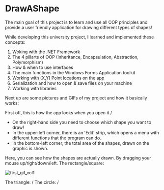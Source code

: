 # DrawAShape
The main goal of this project is to learn and use all OOP principles and provide a user friendly application for drawing different types of shapes!

While developing this university project, I learned and implemented these concepts:

1. Woking with the .NET Framework
2. The 4 pillarts of OOP (Inheritance, Encapsulation, Abstraction, Polymorphism)
3. How & when to use interfaces
4. The main functions in the Windows Forms Application toolkit
5. Working with (X,Y) Point locations on the app
6. Serialization and how to open & save files on your machine
7. Working with libraries

Next up are some pictures and GIFs of my project and how it basically works:

First off, this is how the app looks when you open it
/

- On the right-hand side you need to choose which shape you want to draw!
- In the upper-left corner, there is an 'Edit' strip, which opens a menu with different functions that the program can do.
- In the bottom-left corner, the total area of the shapes, drawn on the graphic is shown.

Here, you can see how the shapes are actually drawn. By dragging your mouse up/right/down/left.
The rectangle/square:

![first_gif_vol1](https://user-images.githubusercontent.com/76811860/123093597-8d5cf700-d434-11eb-88cf-8cefd1de91ff.gif)

The triangle:
/
The circle:
/
